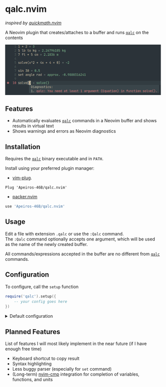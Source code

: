 # qalc.nvim

*inspired by [quickmath.nvim](https://github.com/jbyuki/quickmath.nvim)*

A Neovim plugin that creates/attaches to a buffer and runs [`qalc`](https://github.com/Qalculate/libqalculate) on the contents

![screenshot](assets/screenshot.png)

## Features

- Automatically evaluates [`qalc`](https://github.com/Qalculate/libqalculate) commands in a Neovim buffer and shows results in virtual text
- Shows warnings and errors as Neovim diagnostics

## Installation

Requires the [`qalc`](https://github.com/Qalculate/libqalculate) binary executable and in `PATH`.

Install using your preferred plugin manager:

- [vim-plug](https://github.com/junegunn/vim-plug).
```vim
Plug 'Apeiros-46B/qalc.nvim'
```

- [packer.nvim](https://github.com/wbthomason/packer.nvim)
```lua
use 'Apeiros-46B/qalc.nvim'
```

## Usage

Edit a file with extension `.qalc` or use the `:Qalc` command.  
The `:Qalc` command optionally accepts one argument, which will be used as the name of the newly created buffer.

All commands/expressions accepted in the buffer are no different from [`qalc`](https://github.com/Qalculate/libqalculate) commands.

## Configuration

To configure, call the `setup` function

```lua
require('qalc').setup({
    -- your config goes here
})
```

<details>
  <summary>Default configuration</summary>

  ```lua
  local config = {
      -- default name of a newly opened buffer
      -- leave empty or nil to open an unnamed buffer
      bufname = '', -- string

      -- extra command arguments for Qalculate
      -- do NOT use the option `-t`/`--terse`; it will break the plugin
      -- example: { '--set', 'angle deg' } to use degrees as the default angle unit
      cmd_args = {}, -- table

      -- the plugin will set all attached buffers to have this filetype
      set_ft = 'qalc', -- string

      -- file extension to automatically attach qalc to
      attach_extension = '*.qalc', -- string

      -- whether or not to show a sign before the result
      show_sign = true, -- boolean

      -- sign shown before result
      sign = '=', -- string

      -- whether or not to right align virtual text
      right_align = false, -- boolean

      -- highlight groups
      highlights = {
          number   = '@number',
          operator = '@operator',
          unit     = '@field',
          sign     = '@conceal', -- sign before result
          result   = '@string',  -- result in virtual text
      },

      -- diagnostic options
      -- this can also be set to `nil` to respect the options in your neovim configuration
      -- (see `:h vim.diagnostic.config()`)
      diagnostics = { -- table|nil
          underline = true,
          virtual_text = false,
          signs = true,
          update_in_insert = true,
          severity_sort = true,
      }
  }
  ```
</details>

## Planned Features

List of features I will most likely implement in the near future (if I have enough free time)

- Keyboard shortcut to copy result
- Syntax highlighting
- Less buggy parser (especially for `set` command)
- (Long-term) [nvim-cmp](https://github.com/hrsh7th/nvim-cmp) integration for completion of variables, functions, and units
